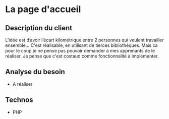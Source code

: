 # La page d'accueil

## Description du client
L'idée est d’avoir l’écart kilométrique entre 2 personnes qui veulent travailler ensemble…
C'est réalisable, en utilisant de tierces bibliothèques. Mais ca pour le coup je ne pense pas pouvoir demander à mes apprenants de le réaliser. Je pense que c'est costaud comme fonctionnalité à implémenter. 

## Analyse du besoin
 * A réaliser

## Technos
 * PHP
